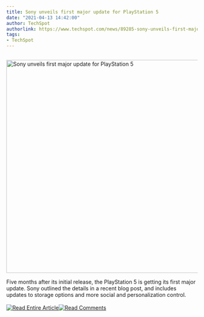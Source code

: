```yaml
---
title: Sony unveils first major update for PlayStation 5
date: "2021-04-13 14:42:00"
author: TechSpot
authorlink: https://www.techspot.com/news/89285-sony-unveils-first-major-update-playstation-5.html
tags:
- TechSpot
---
```

<a href="https://www.techspot.com/news/89285-sony-unveils-first-major-update-playstation-5.html" target="_blank"><img src="https://static.techspot.com/images2/news/ts3_thumbs/2021/04/2021-04-13-ts3_thumbs-9de.jpg" width="800" height="560" style="padding: 15px 0" title="Sony unveils first major update for PlayStation 5" /></a><br />Five months after its initial release, the PlayStation 5 is getting its first major update. Sony outlined the details in a recent blog post, and includes updates to storage options and more social and personalization control.<br /><br /><a href="https://www.techspot.com/news/89285-sony-unveils-first-major-update-playstation-5.html"><img src="https://static.techspot.com/images/rss/rss_buttons_01.png" border="0" alt="Read Entire Article" /></a><a href="https://www.techspot.com/news/89285-sony-unveils-first-major-update-playstation-5.html#comments"><img src="https://static.techspot.com/images/rss/rss_buttons_02.png" border="0" alt="Read Comments" /></a><br /><br />